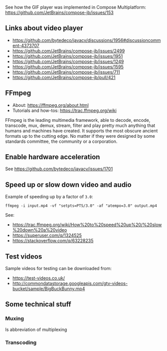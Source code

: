 See how the GIF player was implemented in Compose Multiplatform:
https://github.com/JetBrains/compose-jb/issues/153

## Links about video player
  - https://github.com/bytedeco/javacv/discussions/1956#discussioncomment-4373707
  - https://github.com/JetBrains/compose-jb/issues/2499
  - https://github.com/JetBrains/compose-jb/issues/1951
  - https://github.com/JetBrains/compose-jb/issues/1249
  - https://github.com/JetBrains/compose-jb/issues/1595
  - https://github.com/JetBrains/compose-jb/issues/711
  - https://github.com/JetBrains/compose-jb/pull/421

## FFmpeg
  - About: https://ffmpeg.org/about.html
  - Tutorials and how-tos: https://trac.ffmpeg.org/wiki

FFmpeg is the leading multimedia framework, able to
decode, encode, transcode, mux, demux, stream, filter and play
pretty much anything that humans and machines have created.
It supports the most obscure ancient formats up to the cutting edge.
No matter if they were designed by some standards committee, the community or a corporation.

## Enable hardware acceleration
See https://github.com/bytedeco/javacv/issues/1701

## Speed up or slow down video and audio
Example of speeding up by a factor of `3.0`:

```shell
ffmpeg -i input.mp4 -vf "setpts=PTS/3.0" -af "atempo=3.0" output.mp4
```

See:
  - https://trac.ffmpeg.org/wiki/How%20to%20speed%20up%20/%20slow%20down%20a%20video
  - https://superuser.com/q/1324525
  - https://stackoverflow.com/q/63228235

## Test videos
Sample videos for testing can be downloaded from:
  - https://test-videos.co.uk/
  - http://commondatastorage.googleapis.com/gtv-videos-bucket/sample/BigBuckBunny.mp4

## Some technical stuff

### Muxing
Is abbreviation of multiplexing

### Transcoding
